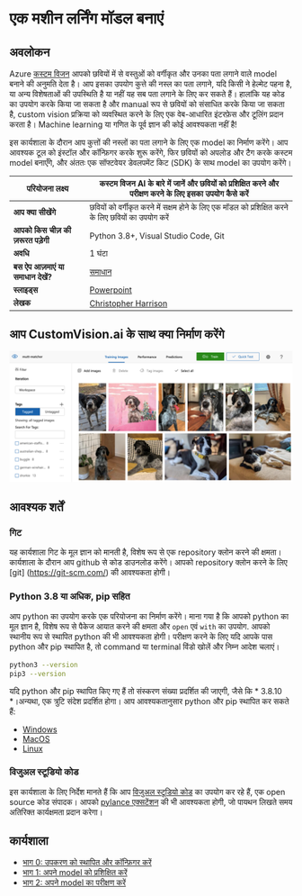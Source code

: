 # एक मशीन लर्निंग मॉडल बनाएं

## अवलोकन

Azure [कस्टम विजन](https://docs.microsoft.com/azure/cognitive-services/custom-vision-service/?wt.mc_id=academic-49102-chrhar) आपको छवियों में से वस्तुओं को वर्गीकृत और उनका पता लगाने वाले model बनाने की अनुमति देता है। आप इसका उपयोग कुत्ते की नस्ल का पता लगाने, यदि किसी ने हेल्मेट पहना है, या अन्य विशेषताओं की उपस्थिति है या नहीं यह सब पता लगाने के लिए कर सकते हैं। हालांकि यह कोड का उपयोग करके किया जा सकता है और manual रूप से छवियों को संसाधित करके किया जा सकता है, custom vision प्रक्रिया को व्यवस्थित करने के लिए एक वेब-आधारित इंटरफ़ेस और टूलिंग प्रदान करता है। Machine learning या गणित के पूर्व ज्ञान की कोई आवश्यकता नहीं है!

इस कार्यशाला के दौरान आप कुत्तों की नस्लों का पता लगाने के लिए एक model का निर्माण करेंगे। आप आवश्यक टूल को इंस्टॉल और कॉन्फ़िगर करके शुरू करेंगे, फिर छवियों को अपलोड और टैग करके कस्टम model बनाएँगे, और अंततः एक सॉफ्टवेयर डेवलपमेंट किट (SDK) के साथ model का उपयोग करेंगे।

| **परियोजना लक्ष्य**              | कस्टम विजन AI के बारे में जानें और छवियों को प्रशिक्षित करने और परीक्षण करने के लिए इसका उपयोग कैसे करें                                    |
| ----------------------------- | --------------------------------------------------------------------- |
| **आप क्या सीखेंगे**       | छवियों को वर्गीकृत करने में सक्षम होने के लिए एक मॉडल को प्रशिक्षित करने के लिए छवियों का उपयोग करें                                        |
| **आपको किस चीज़ की ज़रूरत पड़ेगी**          | Python 3.8+, Visual Studio Code, Git |
| **अवधि**                  | 1 घंटा                                                                |
| **बस ऐप आज़माएं या समाधान देखें?** | [समाधान](../../solution)                         |
| **स्लाइड्स** | [Powerpoint](../../slides.pptx)
| **लेखक** | [Christopher Harrison](https://aka.ms/geektrainer)

## आप CustomVision.ai के साथ क्या निर्माण करेंगे

![demo image](../../images/demo.png)

## आवश्यक शर्तें

### गिट

यह कार्यशाला गिट के मूल ज्ञान को मानती है, विशेष रूप से एक repository क्लोन करने की क्षमता। कार्यशाला के दौरान आप github से कोड डाउनलोड करेंगे। आपको repository क्लोन करने के लिए [git] (https://git-scm.com/) की आवश्यकता होगी।

### Python 3.8 या अधिक, pip सहित

आप python का उपयोग करके एक परियोजना का निर्माण करेंगे। माना गया है कि आपको python का मूल ज्ञान है, विशेष रूप से पैकेज आयात करने की क्षमता और `open` एवं `with` का उपयोग. आपको स्थानीय रूप से स्थापित python की भी आवश्यकता होगी। परीक्षण करने के लिए यदि आपके पास python और pip स्थापित है, तो command या terminal विंडो खोलें और निम्न आदेश चलाएं।

```bash
python3 --version
pip3 --version
```

यदि python और pip स्थापित किए गए हैं तो संस्करण संख्या प्रदर्शित की जाएगी, जैसे कि * 3.8.10 *।अन्यथा, एक त्रुटि संदेश प्रदर्शित होगा। आप आवश्यकतानुसार python और pip स्थापित कर सकते हैं:

- [Windows](https://docs.microsoft.com/windows/python/beginners?WT.mc_id=academic-49102-chrhar#install-python)
- [MacOS](https://www.python.org/downloads/macos/)
- [Linux](https://packaging.python.org/guides/installing-using-linux-tools/)

### विजुअल स्टूडियो कोड

इस कार्यशाला के लिए निर्देश मानते हैं कि आप [विजुअल स्टूडियो कोड](https://code.visualstudio.com?wt.mc_id=academic-49102-chrhar) का उपयोग कर रहे हैं, एक open source कोड संपादक। आपको [pylance एक्सटेंशन](https://marketplace.visualstudio.com/items?itmname=ms-python.vscode-pylance&wt.mc_id=academic-49102-chrhar) की भी आवश्यकता होगी, जो पायथन लिखते समय अतिरिक्त कार्यक्षमता प्रदान करेगा।

## कार्यशाला

- [भाग 0: उपकरण को स्थापित और कॉन्फ़िगर करें](./setup.hi.md)
- [भाग 1: अपने model को प्रशिक्षित करें](./train.hi.md)
- [भाग 2: अपने model का परीक्षण करें](./predict.hi.md)
